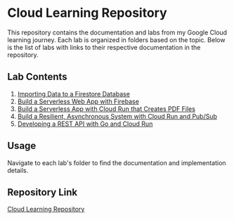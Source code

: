 # Cloud Learning Repository

This repository contains the documentation and labs from my Google Cloud learning journey. Each lab is organized in folders based on the topic. Below is the list of labs with links to their respective documentation in the repository.

## Lab Contents

1. [Importing Data to a Firestore Database](https://github.com/anurag629/cloud-learning/tree/main/labs/importing-data-to-firestore)
2. [Build a Serverless Web App with Firebase](https://github.com/anurag629/cloud-learning/tree/main/labs/serverless-web-app-firebase)
3. [Build a Serverless App with Cloud Run that Creates PDF Files](https://github.com/anurag629/cloud-learning/tree/main/labs/serverless-app-cloud-run-pdf)
4. [Build a Resilient, Asynchronous System with Cloud Run and Pub/Sub](https://github.com/anurag629/cloud-learning/tree/main/labs/resilient-system-cloud-run-pubsub)
5. [Developing a REST API with Go and Cloud Run](https://github.com/anurag629/cloud-learning/tree/main/labs/rest-api-go-cloud-run)

## Usage

Navigate to each lab's folder to find the documentation and implementation details.

## Repository Link

[Cloud Learning Repository](https://github.com/anurag629/cloud-learning)
